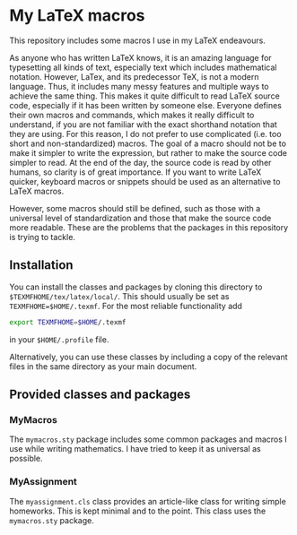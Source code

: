 # My LaTeX macros

This repository includes some macros I use in my LaTeX endeavours.

As anyone who has written LaTeX knows, it is an amazing language for typesetting all kinds of text, especially text which includes mathematical notation. However, LaTex, and its predecessor TeX, is not a modern language. Thus, it includes many messy features and multiple ways to achieve the same thing. This makes it quite difficult to read LaTeX source code, especially if it has been written by someone else. Everyone defines their own macros and commands, which makes it really difficult to understand, if you are not familiar with the exact shorthand notation that they are using. For this reason, I do not prefer to use complicated (i.e. too short and non-standardized) macros. The goal of a macro should not be to make it simpler to write the expression, but rather to make the source code simpler to read. At the end of the day, the source code is read by other humans, so clarity is of great importance. If you want to write LaTeX quicker, keyboard macros or snippets should be used as an alternative to LaTeX macros.

However, some macros should still be defined, such as those with a universal level of standardization and those that make the source code more readable. These are the problems that the packages in this repository is trying to tackle.

## Installation

You can install the classes and packages by cloning this directory to `$TEXMFHOME/tex/latex/local/`. This should usually be set as `TEXMFHOME=$HOME/.texmf`. For the most reliable functionality add

```sh
export TEXMFHOME=$HOME/.texmf
```

in your `$HOME/.profile` file.

Alternatively, you can use these classes by including a copy of the relevant files in the same directory as your main document.

## Provided classes and packages

### MyMacros

The `mymacros.sty` package includes some common packages and macros I use while writing mathematics. I have tried to keep it as universal as possible.

### MyAssignment

The `myassignment.cls` class provides an article-like class for writing simple homeworks. This is kept minimal and to the point. This class uses the `mymacros.sty` package.
